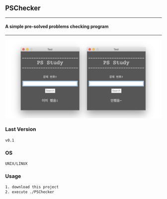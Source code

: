 ## PSChecker
---

#### A simple pre-solved problems checking program

---

![img1](https://github.com/krispedia/PSChecker/blob/master/imgs/PSChecker_v0.1.png)
### Last Version
	v0.1

### OS
	UNIX/LINUX 

### Usage
	1. download this project 
	2. execute ./PSChecker

